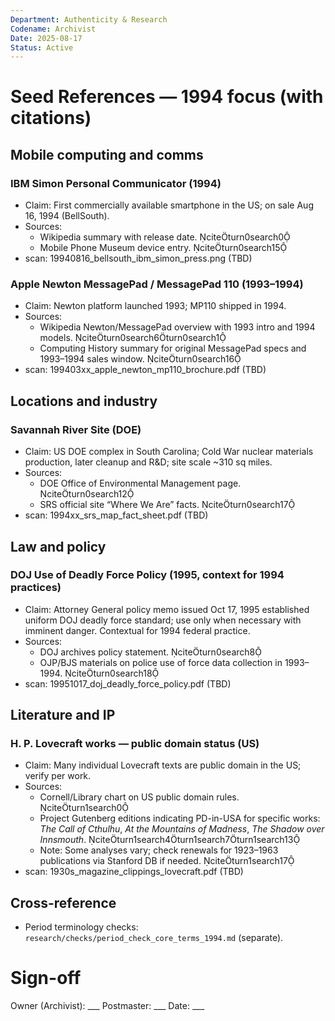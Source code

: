 ```yaml
---
Department: Authenticity & Research
Codename: Archivist
Date: 2025-08-17
Status: Active
---
```


# Seed References — 1994 focus (with citations)

## Mobile computing and comms

### IBM Simon Personal Communicator (1994)
- Claim: First commercially available smartphone in the US; on sale Aug 16, 1994 (BellSouth).  
- Sources: 
  - Wikipedia summary with release date. citeturn0search0
  - Mobile Phone Museum device entry. citeturn0search15
- scan: 19940816_bellsouth_ibm_simon_press.png  (TBD)

### Apple Newton MessagePad / MessagePad 110 (1993–1994)
- Claim: Newton platform launched 1993; MP110 shipped in 1994.  
- Sources:
  - Wikipedia Newton/MessagePad overview with 1993 intro and 1994 models. citeturn0search6turn0search1
  - Computing History summary for original MessagePad specs and 1993–1994 sales window. citeturn0search16
- scan: 199403xx_apple_newton_mp110_brochure.pdf  (TBD)

## Locations and industry

### Savannah River Site (DOE)
- Claim: US DOE complex in South Carolina; Cold War nuclear materials production, later cleanup and R&D; site scale ~310 sq miles.  
- Sources:
  - DOE Office of Environmental Management page. citeturn0search12
  - SRS official site “Where We Are” facts. citeturn0search17
- scan: 1994xx_srs_map_fact_sheet.pdf  (TBD)

## Law and policy

### DOJ Use of Deadly Force Policy (1995, context for 1994 practices)
- Claim: Attorney General policy memo issued Oct 17, 1995 established uniform DOJ deadly force standard; use only when necessary with imminent danger. Contextual for 1994 federal practice.  
- Sources:
  - DOJ archives policy statement. citeturn0search8
  - OJP/BJS materials on police use of force data collection in 1993–1994. citeturn0search18
- scan: 19951017_doj_deadly_force_policy.pdf  (TBD)

## Literature and IP

### H. P. Lovecraft works — public domain status (US)
- Claim: Many individual Lovecraft texts are public domain in the US; verify per work.  
- Sources:
  - Cornell/Library chart on US public domain rules. citeturn1search0
  - Project Gutenberg editions indicating PD-in-USA for specific works: *The Call of Cthulhu*, *At the Mountains of Madness*, *The Shadow over Innsmouth*. citeturn1search4turn1search7turn1search13
  - Note: Some analyses vary; check renewals for 1923–1963 publications via Stanford DB if needed. citeturn1search17
- scan: 1930s_magazine_clippings_lovecraft.pdf  (TBD)

## Cross-reference
- Period terminology checks: `research/checks/period_check_core_terms_1994.md` (separate).

# Sign-off
Owner (Archivist): ___  Postmaster: ___  Date: ___
